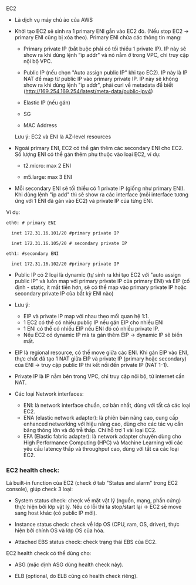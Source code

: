EC2

- Là dịch vụ máy chủ ảo của AWS

- Khởi tạo EC2 sẽ sinh ra 1 primary ENI gắn vào EC2 đó. (Nếu stop EC2 → primary ENI cũng bị xóa theo). Primary ENI chứa các thông tin mạng:

  - Primary private IP (bắt buộc phải có tối thiểu 1 private IP). IP này sẽ show ra khi dùng lệnh “ip addr" và nó nằm ở trong VPC, chỉ truy cập nội bộ VPC.

  - Public IP (nếu chọn "Auto assign public IP" khi tạo EC2). IP này là IP NAT để map từ public IP vào primary private IP. IP này sẽ không show ra khi dùng lệnh "ip addr", phải curl về metadata để biết (http://169.254.169.254/latest/meta-data/public-ipv4)

  - Elastic IP (nếu gán)

  - SG

  - MAC Address

  Lưu ý: EC2 và ENI là AZ-level resources


- Ngoài primary ENI, EC2 có thể gán thêm các secondary ENI cho EC2. Số lượng ENI có thể gán thêm phụ thuộc vào loại EC2, ví dụ:

  - t2.micro: max 2 ENI

  - m5.large: max 3 ENI

- Mỗi secondary ENI sẽ tối thiểu có 1 private IP (giống như primary ENI). Khi dùng lệnh "ip add" thì sẽ show ra các interface (mỗi interface tương ứng với 1 ENI đã gán vào EC2) và private IP của từng ENI.

Ví dụ:
```
eth0: # primary ENI

  inet 172.31.16.101/20 #primary private IP

  inet 172.31.16.105/20 # secondary private IP

eth1: #secondary ENI

  inet 172.31.16.102/20 #primary private IP
```

- Public IP có 2 loại là dynamic (tự sinh ra khi tạo EC2 với "auto assign public IP" và luôn map với primary private IP của primary ENI) và EIP (cố định - static, ít mất tiền hơn, sẽ có thể map vào primary private IP hoặc secondary private IP của bất kỳ ENI nào)

- Lưu ý:

  - EIP và private IP map với nhau theo mối quan hệ 1:1.
  - 1 EC2 có thể có nhiều public IP nếu gán EIP cho nhiều ENI
  - 1 ENI có thể có nhiều EIP nếu ENI đó có nhiều private IP.
  - Nếu EC2 có dynamic IP mà ta gán thêm EIP → dynamic IP sẽ biến mất.

- EIP là regional resource, có thể move giữa các ENI. Khi gán EIP vào ENI, thực chất đã tạo 1 NAT giữa EIP và private IP (primary hoặc secondary) của ENI → truy cập public IP thì kết nối đến private IP (NAT 1-1).

- Private IP là IP nằm bên trong VPC, chỉ truy cập nội bộ, từ internet cần NAT.

- Các loại Network interfaces:

  - ENI: là network interface chuẩn, cơ bản nhất, dùng với tất cả các loại EC2.
  - ENA (elastic network adapter): là phiên bản nâng cao, cung cấp enhanced networking với hiệu năng cao, dùng cho các tác vụ cần băng thông lớn và độ trễ thấp. Chỉ hỗ trợ 1 vài loại EC2.
  - EFA (Elastic fabric adapter): là network adapter chuyên dùng cho High Performance Computing (HPC) và Machine Learning với các yêu cầu latency thấp và throughput cao, dùng với tất cả các loại EC2.

### EC2 health check:

Là built-in function của EC2 (check ở tab "Status and alarm" trong EC2 console), giúp check 3 loại:

- System status check: check về mặt vật lý (nguồn, mạng, phần cứng) thực hiện bởi lớp vật lý. Nếu có lỗi thì ta stop/start lại → EC2 sẽ move sang host khác (có public IP mới).

- Instance status check: check về lớp OS (CPU, ram, OS, driver), thực hiện bởi chính OS và lớp OS của hóa.

- Attached EBS status check: check trạng thái EBS của EC2.

EC2 health check có thể dùng cho:

- ASG (mặc định ASG dùng health check này).

- ELB (optional, do ELB cũng có health check riêng).
